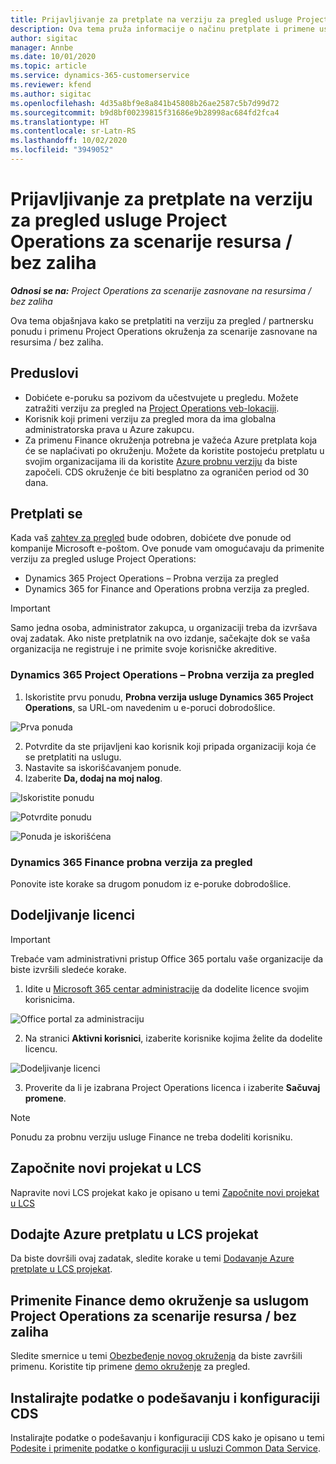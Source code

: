 ```yaml
---
title: Prijavljivanje za pretplate na verziju za pregled usluge Project Operations za scenarije resursa / bez zaliha
description: Ova tema pruža informacije o načinu pretplate i primene usluge Project Operations za scenarije zasnovane na resursima / bez zaliha.
author: sigitac
manager: Annbe
ms.date: 10/01/2020
ms.topic: article
ms.service: dynamics-365-customerservice
ms.reviewer: kfend
ms.author: sigitac
ms.openlocfilehash: 4d35a8bf9e8a841b45808b26ae2587c5b7d99d72
ms.sourcegitcommit: b9d8bf00239815f31686e9b28998ac684fd2fca4
ms.translationtype: HT
ms.contentlocale: sr-Latn-RS
ms.lasthandoff: 10/02/2020
ms.locfileid: "3949052"
---
```

# <a name="sign-up-for-project-operations-preview-subscriptions-for-resource-non-stocked-scenarios"></a>Prijavljivanje za pretplate na verziju za pregled usluge Project Operations za scenarije resursa / bez zaliha

_**Odnosi se na:** Project Operations za scenarije zasnovane na resursima / bez zaliha_

Ova tema objašnjava kako se pretplatiti na verziju za pregled / partnersku ponudu i primenu Project Operations okruženja za scenarije zasnovane na resursima / bez zaliha.

## <a name="prerequisites"></a>Preduslovi

- Dobićete e-poruku sa pozivom da učestvujete u pregledu. Možete zatražiti verziju za pregled na [Project Operations veb-lokaciji](https://dynamics.microsoft.com/en-us/project-operations/overview/).
- Korisnik koji primeni verziju za pregled mora da ima globalna administratorska prava u Azure zakupcu.
- Za primenu Finance okruženja potrebna je važeća Azure pretplata koja će se naplaćivati po okruženju. Možete da koristite postojeću pretplatu u svojim organizacijama ili da koristite [Azure probnu verziju](https://azure.microsoft.com/en-us/free/) da biste započeli. CDS okruženje će biti besplatno za ograničen period od 30 dana.

## <a name="subscribe"></a>Pretplati se

Kada vaš [zahtev za pregled](https://forms.office.com/FormsPro/Pages/ResponsePage.aspx?id=v4j5cvGGr0GRqy180BHbR56j8lZs0FdAvwT75_WNFyxUMkRDV1NYQU5TNjE2VjhKOVBUNVg2R0s1NC4u) bude odobren, dobićete dve ponude od kompanije Microsoft e-poštom. Ove ponude vam omogućavaju da primenite verziju za pregled usluge Project Operations:

- Dynamics 365 Project Operations – Probna verzija za pregled
- Dynamics 365 for Finance and Operations probna verzija za pregled.

> [!IMPORTANT]
> Samo jedna osoba, administrator zakupca, u organizaciji treba da izvršava ovaj zadatak. Ako niste pretplatnik na ovo izdanje, sačekajte dok se vaša organizacija ne registruje i ne primite svoje korisničke akreditive.

### <a name="dynamics-365-project-operations--preview-trial"></a>Dynamics 365 Project Operations – Probna verzija za pregled

1. Iskoristite prvu ponudu, **Probna verzija usluge Dynamics 365 Project Operations**, sa URL-om navedenim u e-poruci dobrodošlice.

![Prva ponuda](./media/1FirstOffer.png)

2. Potvrdite da ste prijavljeni kao korisnik koji pripada organizaciji koja će se pretplatiti na uslugu.
3. Nastavite sa iskorišćavanjem ponude. 
4. Izaberite **Da, dodaj na moj nalog**.

![Iskoristite ponudu](./media/2RedeemFirstOffer.png)

![Potvrdite ponudu](./media/3ConfirmFirstOffer.png)

![Ponuda je iskorišćena](./media/4OfferSuccessfulyRedeemed.png)

### <a name="dynamics-365-finance-preview-trial"></a>Dynamics 365 Finance probna verzija za pregled

Ponovite iste korake sa drugom ponudom iz e-poruke dobrodošlice.

## <a name="assign-licenses"></a>Dodeljivanje licenci

> [!IMPORTANT]
> Trebaće vam administrativni pristup Office 365 portalu vaše organizacije da biste izvršili sledeće korake.

1. Idite u [Microsoft 365 centar administracije](https://portal.office.com/) da dodelite licence svojim korisnicima.

![Office portal za administraciju](./media/5OfficeAdminPortal.png)

2. Na stranici **Aktivni korisnici**, izaberite korisnike kojima želite da dodelite licencu.

![Dodeljivanje licenci](./media/6AssignLicenses.png)

3. Proverite da li je izabrana Project Operations licenca i izaberite **Sačuvaj promene**. 

> [!NOTE]
> Ponudu za probnu verziju usluge Finance ne treba dodeliti korisniku.

## <a name="start-a-new-project-in-lcs"></a>Započnite novi projekat u LCS

Napravite novi LCS projekat kako je opisano u temi [Započnite novi projekat u LCS](create-lcs-project.md)

## <a name="add-an-azure-subscription-to-an-lcs-project"></a>Dodajte Azure pretplatu u LCS projekat

Da biste dovršili ovaj zadatak, sledite korake u temi [Dodavanje Azure pretplate u LCS projekat](resource-add-azure-subscription-lcs-project.md).

## <a name="deploy-finance-demo-environment-with-project-operations-for-resourcenon-stocked-scenarios"></a>Primenite Finance demo okruženje sa uslugom Project Operations za scenarije resursa / bez zaliha

Sledite smernice u temi [Obezbeđenje novog okruženja](resource-provision-new-environment.md) da biste završili primenu. Koristite tip primene [demo okruženje](https://docs.microsoft.com/dynamics365/fin-ops-core/dev-itpro/deployment/deploy-demo-environment) za pregled.

## <a name="install-cds-setup-and-configuration-data"></a>Instalirajte podatke o podešavanju i konfiguraciji CDS

Instalirajte podatke o podešavanju i konfiguraciji CDS kako je opisano u temi [Podesite i primenite podatke o konfiguraciji u usluzi Common Data Service](resource-apply-pro-setup-config-data.md).

